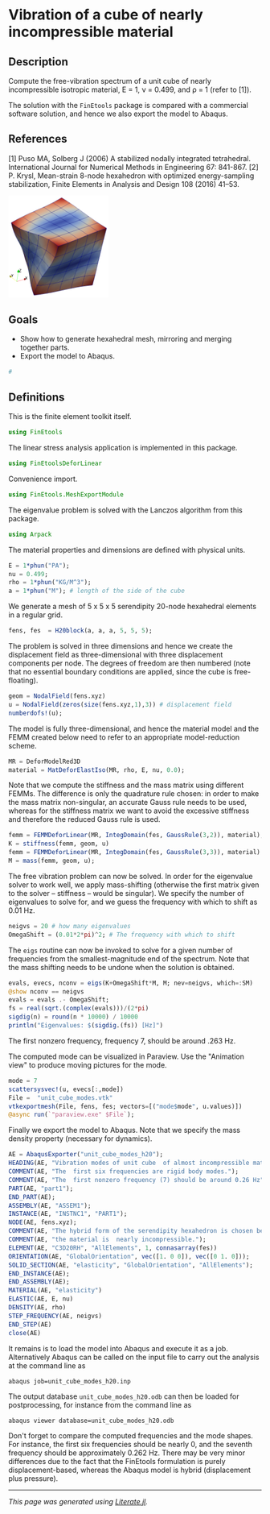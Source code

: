 # Vibration of a cube of nearly incompressible material

## Description

Compute the free-vibration spectrum of a unit cube of nearly
incompressible isotropic material, E = 1, ν = 0.499, and ρ = 1 (refer to [1]).

The solution with the `FinEtools` package is compared with a commercial
software  solution, and hence we also export the model to Abaqus.

## References

[1] Puso MA, Solberg J (2006) A stabilized nodally integrated tetrahedral.
International Journal for Numerical Methods in Engineering 67: 841-867.
[2] P. Krysl, Mean-strain 8-node hexahedron with optimized energy-sampling
stabilization, Finite Elements in Analysis and Design 108 (2016) 41–53.

<img src="unit_cube-mode7.png" alt="Mode shape" width="200"/>

## Goals

- Show how to generate hexahedral mesh, mirroring and merging together parts.
- Export the model to Abaqus.

```julia
#
```

## Definitions

This is the finite element toolkit itself.

```julia
using FinEtools
```

The linear stress analysis application is implemented in this package.

```julia
using FinEtoolsDeforLinear
```

Convenience import.

```julia
using FinEtools.MeshExportModule
```

The eigenvalue problem is solved with the Lanczos algorithm from this package.

```julia
using Arpack
```

The material properties and dimensions are defined with physical units.

```julia
E = 1*phun("PA");
nu = 0.499;
rho = 1*phun("KG/M^3");
a = 1*phun("M"); # length of the side of the cube
```

We generate a mesh of  5 x 5 x 5 serendipity 20-node hexahedral elements in a
regular grid.

```julia
fens, fes  = H20block(a, a, a, 5, 5, 5);
```

The problem is solved in three dimensions and hence we create the displacement
field as three-dimensional with three displacement components per node. The
degrees of freedom are then numbered  (note that no essential boundary
conditions are applied, since the cube is free-floating).

```julia
geom = NodalField(fens.xyz)
u = NodalField(zeros(size(fens.xyz,1),3)) # displacement field
numberdofs!(u);
```

The model is fully three-dimensional, and hence the material model  and the
FEMM created below need to refer to an appropriate model-reduction scheme.

```julia
MR = DeforModelRed3D
material = MatDeforElastIso(MR, rho, E, nu, 0.0);
```

Note that we compute the stiffness  and the mass matrix using different FEMMs.
The difference  is only the quadrature rule chosen: in order to make the mass
matrix  non-singular, an accurate  Gauss rule  needs to be used, whereas for
the stiffness matrix we want to avoid the excessive stiffness  and therefore
the reduced Gauss rule is used.

```julia
femm = FEMMDeforLinear(MR, IntegDomain(fes, GaussRule(3,2)), material);
K = stiffness(femm, geom, u)
femm = FEMMDeforLinear(MR, IntegDomain(fes, GaussRule(3,3)), material)
M = mass(femm, geom, u);
```

The free vibration problem  can now be solved.   In order for the eigenvalue
solver  to work well, we apply mass-shifting (otherwise the first matrix
given to the solver – stiffness – would be singular). We specify the number
of eigenvalues to solve for, and we  guess the frequency  with which to shift
as 0.01 Hz.

```julia
neigvs = 20 # how many eigenvalues
OmegaShift = (0.01*2*pi)^2; # The frequency with which to shift
```

The `eigs` routine can now be invoked to solve for a given number of
frequencies from the smallest-magnitude end of the spectrum. Note that the
mass shifting  needs to be undone when the solution is obtained.

```julia
evals, evecs, nconv = eigs(K+OmegaShift*M, M; nev=neigvs, which=:SM)
@show nconv == neigvs
evals = evals .- OmegaShift;
fs = real(sqrt.(complex(evals)))/(2*pi)
sigdig(n) = round(n * 10000) / 10000
println("Eigenvalues: $(sigdig.(fs)) [Hz]")
```

The first nonzero frequency, frequency 7, should be around .263 Hz.

The computed mode can be visualized in Paraview. Use the  "Animation view" to
produce moving pictures for the mode.

```julia
mode = 7
scattersysvec!(u, evecs[:,mode])
File =  "unit_cube_modes.vtk"
vtkexportmesh(File, fens, fes; vectors=[("mode$mode", u.values)])
@async run(`"paraview.exe" $File`);
```

Finally  we export the model to Abaqus.  Note that we specify the mass
density property (necessary for dynamics).

```julia
AE = AbaqusExporter("unit_cube_modes_h20");
HEADING(AE, "Vibration modes of unit cube  of almost incompressible material.");
COMMENT(AE, "The  first six frequencies are rigid body modes.");
COMMENT(AE, "The  first nonzero frequency (7) should be around 0.26 Hz");
PART(AE, "part1");
END_PART(AE);
ASSEMBLY(AE, "ASSEM1");
INSTANCE(AE, "INSTNC1", "PART1");
NODE(AE, fens.xyz);
COMMENT(AE, "The hybrid form of the serendipity hexahedron is chosen because");
COMMENT(AE, "the material is  nearly incompressible.");
ELEMENT(AE, "C3D20RH", "AllElements", 1, connasarray(fes))
ORIENTATION(AE, "GlobalOrientation", vec([1. 0 0]), vec([0 1. 0]));
SOLID_SECTION(AE, "elasticity", "GlobalOrientation", "AllElements");
END_INSTANCE(AE);
END_ASSEMBLY(AE);
MATERIAL(AE, "elasticity")
ELASTIC(AE, E, nu)
DENSITY(AE, rho)
STEP_FREQUENCY(AE, neigvs)
END_STEP(AE)
close(AE)
```

It remains is to load the model into Abaqus and execute it as a job.
Alternatively Abaqus can be called on the input file to carry out the
analysis at the command line as

```
abaqus job=unit_cube_modes_h20.inp
```

The output database `unit_cube_modes_h20.odb` can then be loaded for
postprocessing, for instance from the command line as

```
abaqus viewer database=unit_cube_modes_h20.odb
```

Don't forget to compare the computed frequencies and the mode shapes.  For
instance, the first six frequencies should be nearly 0, and the seventh
frequency should be approximately  0.262 Hz. There may be  very minor
differences due to the fact that  the FinEtools formulation is purely
displacement-based, whereas the Abaqus model is hybrid (displacement plus
pressure).

---

*This page was generated using [Literate.jl](https://github.com/fredrikekre/Literate.jl).*

